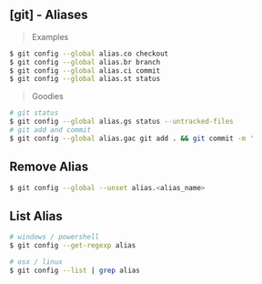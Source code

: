 ## [git] - Aliases

> Examples
```bash
$ git config --global alias.co checkout
$ git config --global alias.br branch
$ git config --global alias.ci commit
$ git config --global alias.st status
```

> Goodies
```bash
# git status 
$ git config --global alias.gs status --untracked-files
# git add and commit
$ git config --global alias.gac git add . && git commit -m '

```

## Remove Alias
```bash
$ git config --global --unset alias.<alias_name>
```

## List Alias
```bash
# windows / powershell
$ git config --get-regexp alias

# osx / linux
$ git config --list | grep alias
```
